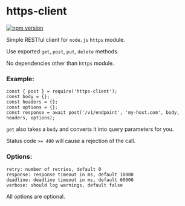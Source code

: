 # https-client


[![npm version](https://img.shields.io/npm/v/https-client)](https://www.npmjs.com/package/https-client)

Simple RESTful client for `node.js` `https` module.

Use exported `get`, `post`, `put`, `delete` methods.

No dependencies other than `https` module.

### Example:

```
const { post } = require('https-client');
const body = {};
const headers = {};
const options = {};
const response = await post('/v1/endpoint', 'my-host.com', body, headers, options);
```

`get` also takes a `body` and converts it into query parameters for you.

Status code `>= 400` will cause a rejection of the call.

### Options:

    retry: number of retries, default 0
    response: response timeout in ms, default 10000
    deadline: deadline timeout in ms, default 60000
    verbose: should log warnings, default false

All options are optional.
